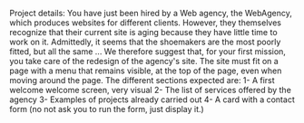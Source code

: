 Project details: You have just been hired by a Web agency, the WebAgency, which produces websites for different clients. 
However, they themselves recognize that their current site is aging because they have little time to work on it. 
Admittedly, it seems that the shoemakers are the most poorly fitted, but all the same ... 
We therefore suggest that, for your first mission, you take care of the redesign of the agency's site. 
The site must fit on a page with a menu that remains visible, at the top of the page, even when moving around the page. 
The different sections expected are: 
1- A first welcome welcome screen, very visual 
2- The list of services offered by the agency 
3- Examples of projects already carried out 
4- A card with a contact form (no not ask you to run the form, just display it.) 
